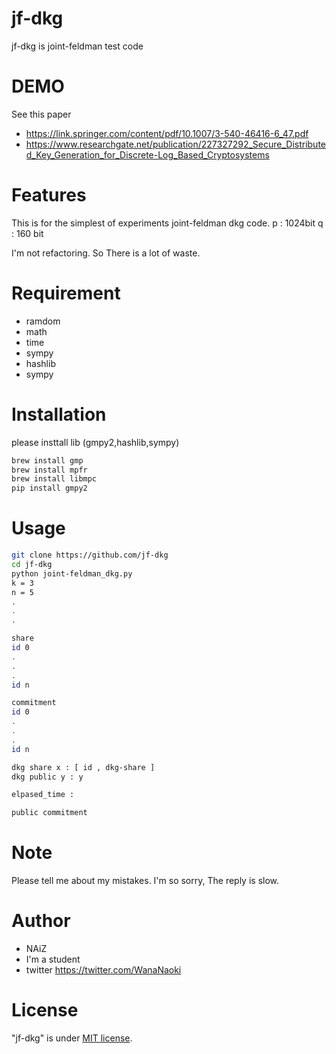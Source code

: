 # jf-dkg
 
jf-dkg is joint-feldman test code
 
# DEMO
 
See this paper
* https://link.springer.com/content/pdf/10.1007/3-540-46416-6_47.pdf
* https://www.researchgate.net/publication/227327292_Secure_Distributed_Key_Generation_for_Discrete-Log_Based_Cryptosystems

# Features
This is for the simplest of experiments joint-feldman dkg code.
p : 1024bit
q : 160 bit

I'm not refactoring. So There is a lot of waste.

# Requirement
 
* ramdom
* math
* time
* sympy
* hashlib
* sympy
 
# Installation

please insttall lib (gmpy2,hashlib,sympy)
 
```bash
brew install gmp
brew install mpfr
brew install libmpc
pip install gmpy2
```
 
# Usage
 
```bash
git clone https://github.com/jf-dkg
cd jf-dkg
python joint-feldman_dkg.py
k = 3
n = 5
.
.
.

share
id 0
.
.
.
id n

commitment
id 0
.
.
.
id n

dkg share x : [ id , dkg-share ]
dkg public y : y

elpased_time : 

public commitment

```
 
# Note

Please tell me about my mistakes.
I'm so sorry, The reply is slow.
 
# Author
 
* NAiZ
* I'm a student
* twitter  https://twitter.com/WanaNaoki
 
# License
 
"jf-dkg" is under [MIT license](https://en.wikipedia.org/wiki/MIT_License).
